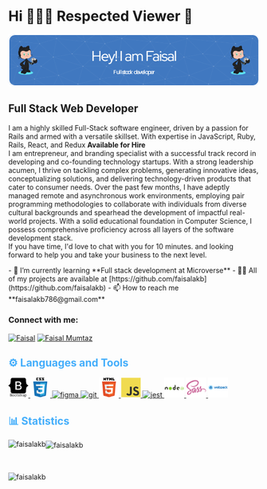<h1> Hi 👨🏻‍💻 Respected Viewer 👋 </h1>
<p align="left"> <img src="./banner.png" alt="faisalakb" /> </p>

<h2>Full Stack Web Developer</h2>
<p align="left">
I am a highly skilled Full-Stack software engineer, driven by a passion for Rails and armed with a versatile skillset. With expertise in JavaScript, Ruby, Rails, React, and Redux <strong>Available for Hire</strong><br>I am entrepreneur, and branding specialist with a successful track record in developing and co-founding technology startups. With a strong leadership acumen, I thrive on tackling complex problems, generating innovative ideas, conceptualizing solutions, and delivering technology-driven products that cater to consumer needs. Over the past few months, I have adeptly managed remote and asynchronous work environments, employing pair programming methodologies to collaborate with individuals from diverse cultural backgrounds and spearhead the development of impactful real-world projects. With a solid educational foundation in Computer Science, I possess comprehensive proficiency across all layers of the software development stack.<br>If you have time, I'd love to chat with you for 10 minutes.
and looking forward to help you and take your business to the next level.
</p>
- 🌱 I’m currently learning **Full stack development at Microverse**
- 👨‍💻 All of my projects are available at [https://github.com/faisalakb](https://github.com/faisalakb)
- 📫 How to reach me **faisalakb786@gmail.com**

<h3 align="left">Connect with me:</h3>
<p align="left">
<a href="https://twitter.com/Faisalakb786" target="blank"><img align="center" src="https://raw.githubusercontent.com/rahuldkjain/github-profile-readme-generator/master/src/images/icons/Social/twitter.svg" alt="Faisal" height="30" width="40" /></a>
<a href="https://www.linkedin.com/in/faisal-mumtaz-514a221a6/" target="blank"><img align="center" src="https://raw.githubusercontent.com/rahuldkjain/github-profile-readme-generator/master/src/images/icons/Social/linked-in-alt.svg" alt="Faisal Mumtaz" height="30" width="40" /></a>
</p>

<h2 style="color: #44AEFB">⚙️ Languages and Tools</h2>
<p align="left"> <a href="https://getbootstrap.com" target="_blank" rel="noreferrer"> <img src="https://raw.githubusercontent.com/devicons/devicon/master/icons/bootstrap/bootstrap-plain-wordmark.svg" alt="bootstrap" width="40" height="40"/> </a> <a href="https://www.w3schools.com/css/" target="_blank" rel="noreferrer"> <img src="https://raw.githubusercontent.com/devicons/devicon/master/icons/css3/css3-original-wordmark.svg" alt="css3" width="40" height="40"/> </a> <a href="https://www.figma.com/" target="_blank" rel="noreferrer"> <img src="https://www.vectorlogo.zone/logos/figma/figma-icon.svg" alt="figma" width="40" height="40"/> </a> <a href="https://git-scm.com/" target="_blank" rel="noreferrer"> <img src="https://www.vectorlogo.zone/logos/git-scm/git-scm-icon.svg" alt="git" width="40" height="40"/> </a> <a href="https://www.w3.org/html/" target="_blank" rel="noreferrer"> <img src="https://raw.githubusercontent.com/devicons/devicon/master/icons/html5/html5-original-wordmark.svg" alt="html5" width="40" height="40"/> </a> <a href="https://developer.mozilla.org/en-US/docs/Web/JavaScript" target="_blank" rel="noreferrer"> <img src="https://raw.githubusercontent.com/devicons/devicon/master/icons/javascript/javascript-original.svg" alt="javascript" width="40" height="40"/> </a> <a href="https://jestjs.io" target="_blank" rel="noreferrer"> <img src="https://www.vectorlogo.zone/logos/jestjsio/jestjsio-icon.svg" alt="jest" width="40" height="40"/> </a> <a href="https://nodejs.org" target="_blank" rel="noreferrer"> <img src="https://raw.githubusercontent.com/devicons/devicon/master/icons/nodejs/nodejs-original-wordmark.svg" alt="nodejs" width="40" height="40"/> </a> <a href="https://sass-lang.com" target="_blank" rel="noreferrer"> <img src="https://raw.githubusercontent.com/devicons/devicon/master/icons/sass/sass-original.svg" alt="sass" width="40" height="40"/> </a> <a href="https://webpack.js.org" target="_blank" rel="noreferrer"> <img src="https://raw.githubusercontent.com/devicons/devicon/d00d0969292a6569d45b06d3f350f463a0107b0d/icons/webpack/webpack-original-wordmark.svg" alt="webpack" width="40" height="40"/> </a> </p>

<h2 style="color: #44AEFB">📊 Statistics</h2>

<!-- ![stats_banner](https://user-images.githubusercontent.com/78341798/194534778-d662496c-ae00-4e8d-ae9b-b90912054e7f.gif) -->

<!-- Begin Stats Cards -->
<!-- Resources:  -->
<!-- Github & Languages Stats: https://github.com/anuraghazra/github-readme-stats --> 
<!-- Streak Stats: https://github.com/denvercoder1/github-readme-streak-stats -->
<!-- Change the value after ?username= to your GitHub username. -->
<p><img align="left" src="https://github-readme-stats.vercel.app/api?username=faisalakb&hide=stars&count_private=true&show_icons=true&theme=algolia&border_radius=20" alt="faisalakb" /></p>

<p><img align="center" src="https://github-readme-stats.vercel.app/api/top-langs/?username=faisalakb&layout=compact&show_icons=true&theme=algolia&border_radius=20" alt="faisalakb" /></p>
<br>
<p><img align="center" src="https://streak-stats.demolab.com?user=faisalakb&count_private=true&theme=algolia&border_radius=20" alt="faisalakb" /></p>


